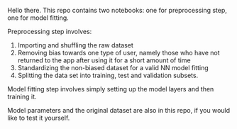 Hello there. This repo contains two notebooks: one for preprocessing step, one for model fitting. 

Preprocessing step involves:
  1) Importing and shuffling the raw dataset
  2) Removing bias towards one type of user, namely those who have not returned to the app after using it for a short amount of time
  3) Standardizing the non-biased dataset for a valid NN model fitting
  4) Splitting the data set into training, test and validation subsets.

Model fitting step involves simply setting up the model layers and then training it.

Model parameters and the original dataset are also in this repo, if you would like to test it yourself.
